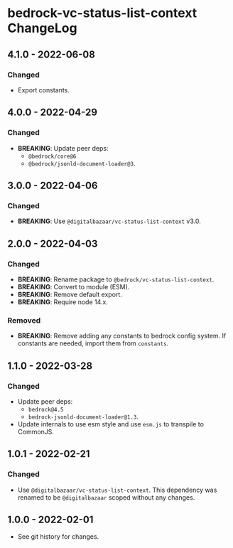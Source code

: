 # bedrock-vc-status-list-context ChangeLog

## 4.1.0 - 2022-06-08

### Changed
- Export constants.

## 4.0.0 - 2022-04-29

### Changed
- **BREAKING**: Update peer deps:
  - `@bedrock/core@6`
  - `@bedrock/jsonld-document-loader@3`.

## 3.0.0 - 2022-04-06

### Changed
- **BREAKING**: Use `@digitalbazaar/vc-status-list-context` v3.0.

## 2.0.0 - 2022-04-03

### Changed
- **BREAKING**: Rename package to `@bedrock/vc-status-list-context`.
- **BREAKING**: Convert to module (ESM).
- **BREAKING**: Remove default export.
- **BREAKING**: Require node 14.x.

### Removed
- **BREAKING**: Remove adding any constants to bedrock config system. If
  constants are needed, import them from `constants`.

## 1.1.0 - 2022-03-28

### Changed
- Update peer deps:
  - `bedrock@4.5`
  - `bedrock-jsonld-document-loader@1.3`.
- Update internals to use esm style and use `esm.js` to
  transpile to CommonJS.

## 1.0.1 - 2022-02-21

### Changed
- Use `@digitalbazaar/vc-status-list-context`. This dependency was
  renamed to be `@digitalbazaar` scoped without any changes.

## 1.0.0 - 2022-02-01

- See git history for changes.
